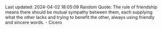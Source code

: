 Last updated: 2024-04-02 18:05:09
Random Quote: The rule of friendship means there should be mutual sympathy between them, each supplying what the other lacks and trying to benefit the other, always using friendly and sincere words. - Cicero